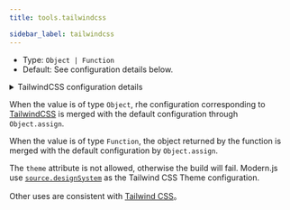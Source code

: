 ```yaml
---
title: tools.tailwindcss

sidebar_label: tailwindcss
---
```


* Type: `Object | Function`
* Default: See configuration details below.

<details>
  <summary>TailwindCSS configuration details</summary>

```js
  const tailwind = {
    purge: {
        enabled: options.env === 'production',
        content: [
          './config/html/**/*.html',
          './config/html/**/*.ejs',
          './config/html/**/*.hbs',
          './src/**/*',
        ],
        layers: ['utilities'],
    },
    // https://tailwindcss.com/docs/upcoming-changes
    future: {
      removeDeprecatedGapUtilities: false,
      purgeLayersByDefault: true,
      defaultLineHeights: false,
      standardFontWeights: false,
    },
    theme: source.designSystem // Use source.design System configuration as Tailwind CSS Theme configuration
  }
```

:::tip Tips
More about: <a href="https://tailwindcss.com/docs/configuration" target="_blank">TailwindCSS configuration</a>。
:::
</details>

When the value is of type `Object`, rhe configuration corresponding to [TailwindCSS](https://tailwindcss.com/docs/configuration) is merged with the default configuration through `Object.assign`.

When the value is of type `Function`, the object returned by the function is merged with the default configuration by `Object.assign`.

The `theme` attribute is not allowed, otherwise the build will fail. Modern.js use [`source.designSystem`](/docs/configure/app/source/design-system) as the Tailwind CSS Theme configuration.

Other uses are consistent with [Tailwind CSS](https://tailwindcss.com/docs/configuration)。

